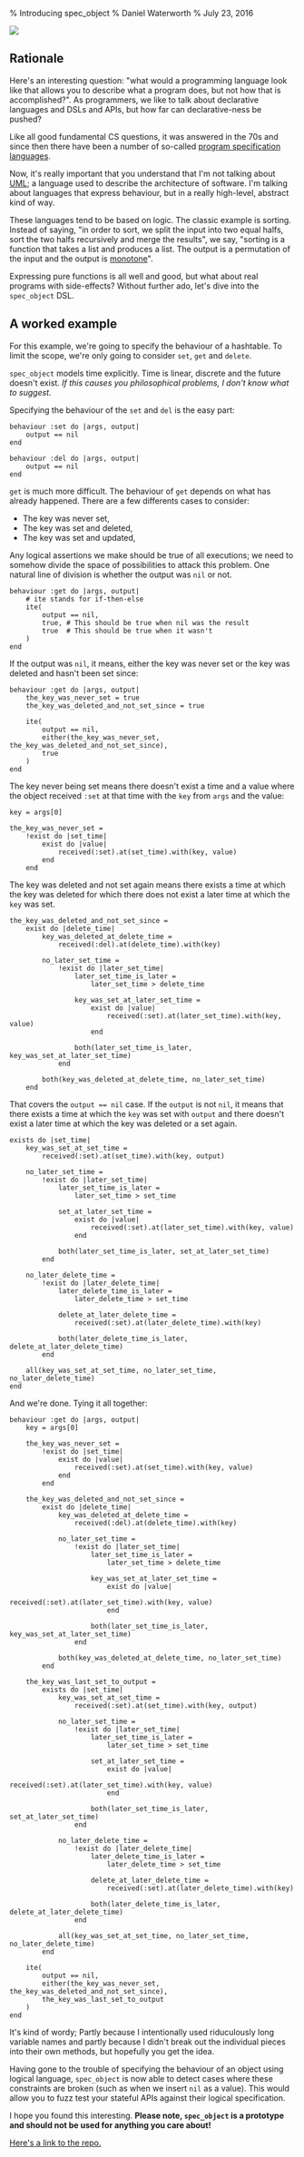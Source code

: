 % Introducing spec_object
% Daniel Waterworth
% July 23, 2016

![](../images/orb.jpg)

## Rationale

Here's an interesting question: "what would a programming language look like
that allows you to describe what a program does, but not how that is
accomplished?". As programmers, we like to talk about declarative languages and
DSLs and APIs, but how far can declarative-ness be pushed?

Like all good fundamental CS questions, it was answered in the 70s and since
then there have been a number of so-called
[program specification languages][1].

Now, it's really important that you understand that I'm not talking about
[UML][2]; a language used to describe the architecture of software. I'm talking
about languages that express behaviour, but in a really high-level, abstract
kind of way.

These languages tend to be based on logic. The classic example is sorting.
Instead of saying, "in order to sort, we split the input into two equal halfs,
sort the two halfs recursively and merge the results", we say, "sorting is a
function that takes a list and produces a list. The output is a permutation of
the input and the output is [monotone][3]".

Expressing pure functions is all well and good, but what about real programs
with side-effects? Without further ado, let's dive into the `spec_object` DSL.

## A worked example

For this example, we're going to specify the behaviour of a hashtable. To limit
the scope, we're only going to consider `set`, `get` and `delete`.

`spec_object` models time explicitly. Time is linear, discrete and the future
doesn't exist. *If this causes you philosophical problems, I don't know what to
suggest.*

Specifying the behaviour of the `set` and `del` is the easy part:

~~~~ {.ruby}
behaviour :set do |args, output|
    output == nil
end

behaviour :del do |args, output|
    output == nil
end
~~~~

`get` is much more difficult. The behaviour of `get` depends on what has
already happened. There are a few differents cases to consider:

 * The key was never set,
 * The key was set and deleted,
 * The key was set and updated,

Any logical assertions we make should be true of all executions; we need to
somehow divide the space of possibilities to attack this problem. One natural
line of division is whether the output was `nil` or not.

~~~~ {.ruby}
behaviour :get do |args, output|
    # ite stands for if-then-else
    ite(
        output == nil,
        true, # This should be true when nil was the result
        true  # This should be true when it wasn't
    )
end
~~~~

If the output was `nil`, it means, either the key was never set or the key was
deleted and hasn't been set since:

~~~~ {.ruby}
behaviour :get do |args, output|
    the_key_was_never_set = true
    the_key_was_deleted_and_not_set_since = true

    ite(
        output == nil,
        either(the_key_was_never_set, the_key_was_deleted_and_not_set_since),
        true
    )
end
~~~~

The key never being set means there doesn't exist a time and a value where the
object received `:set` at that time with the `key` from `args` and the value:

~~~~ {.ruby}
key = args[0]

the_key_was_never_set =
    !exist do |set_time|
        exist do |value|
            received(:set).at(set_time).with(key, value)
        end
    end
~~~~

The key was deleted and not set again means there exists a time at which the
key was deleted for which there does not exist a later time at which the `key`
was set.

~~~~ {.ruby}
the_key_was_deleted_and_not_set_since =
    exist do |delete_time|
        key_was_deleted_at_delete_time =
            received(:del).at(delete_time).with(key)

        no_later_set_time =
            !exist do |later_set_time|
                later_set_time_is_later =
                    later_set_time > delete_time

                key_was_set_at_later_set_time =
                    exist do |value|
                        received(:set).at(later_set_time).with(key, value)
                    end

                both(later_set_time_is_later, key_was_set_at_later_set_time)
            end

        both(key_was_deleted_at_delete_time, no_later_set_time)
    end
~~~~

That covers the `output == nil` case. If the `output` is not `nil`, it means
that there exists a time at which the `key` was set with `output` and there
doesn't exist a later time at which the key was deleted or a set again.

~~~~ {.ruby}
exists do |set_time|
    key_was_set_at_set_time =
        received(:set).at(set_time).with(key, output)

    no_later_set_time =
        !exist do |later_set_time|
            later_set_time_is_later =
                later_set_time > set_time

            set_at_later_set_time =
                exist do |value|
                    received(:set).at(later_set_time).with(key, value)
                end

            both(later_set_time_is_later, set_at_later_set_time)
        end

    no_later_delete_time =
        !exist do |later_delete_time|
            later_delete_time_is_later =
                later_delete_time > set_time

            delete_at_later_delete_time =
                received(:set).at(later_delete_time).with(key)

            both(later_delete_time_is_later, delete_at_later_delete_time)
        end

    all(key_was_set_at_set_time, no_later_set_time, no_later_delete_time)
end
~~~~

And we're done. Tying it all together:

~~~~ {.ruby}
behaviour :get do |args, output|
    key = args[0]

    the_key_was_never_set =
        !exist do |set_time|
            exist do |value|
                received(:set).at(set_time).with(key, value)
            end
        end

    the_key_was_deleted_and_not_set_since =
        exist do |delete_time|
            key_was_deleted_at_delete_time =
                received(:del).at(delete_time).with(key)

            no_later_set_time =
                !exist do |later_set_time|
                    later_set_time_is_later =
                        later_set_time > delete_time

                    key_was_set_at_later_set_time =
                        exist do |value|
                            received(:set).at(later_set_time).with(key, value)
                        end

                    both(later_set_time_is_later, key_was_set_at_later_set_time)
                end

            both(key_was_deleted_at_delete_time, no_later_set_time)
        end

    the_key_was_last_set_to_output =
        exists do |set_time|
            key_was_set_at_set_time =
                received(:set).at(set_time).with(key, output)

            no_later_set_time =
                !exist do |later_set_time|
                    later_set_time_is_later =
                        later_set_time > set_time

                    set_at_later_set_time =
                        exist do |value|
                            received(:set).at(later_set_time).with(key, value)
                        end

                    both(later_set_time_is_later, set_at_later_set_time)
                end

            no_later_delete_time =
                !exist do |later_delete_time|
                    later_delete_time_is_later =
                        later_delete_time > set_time

                    delete_at_later_delete_time =
                        received(:set).at(later_delete_time).with(key)

                    both(later_delete_time_is_later, delete_at_later_delete_time)
                end

            all(key_was_set_at_set_time, no_later_set_time, no_later_delete_time)
        end

    ite(
        output == nil,
        either(the_key_was_never_set, the_key_was_deleted_and_not_set_since),
        the_key_was_last_set_to_output
    )
end
~~~~

It's kind of wordy; Partly because I intentionally used riduculously long
variable names and partly because I didn't break out the individual pieces into
their own methods, but hopefully you get the idea.

Having gone to the trouble of specifying the behaviour of an object using
logical language, `spec_object` is now able to detect cases where these
constraints are broken (such as when we insert `nil` as a value). This would
allow you to fuzz test your stateful APIs against their logical specification.

I hope you found this interesting. **Please note, `spec_object` is a
prototype and should not be used for anything you care about!**

[Here's a link to the repo.][4]

[1]: https://en.wikipedia.org/wiki/Specification_language
[2]: https://en.wikipedia.org/wiki/UML
[3]: https://en.wikipedia.org/wiki/Monotonic_function
[4]: https://github.com/DanielWaterworth/spec_object
